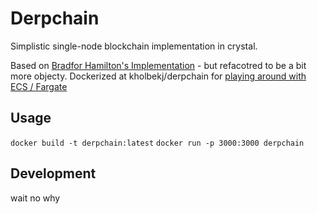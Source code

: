# Derpchain
Simplistic single-node blockchain implementation in crystal.

Based on [Bradfor Hamilton's Implementation](https://github.com/bradford-hamilton/crystal-blockchain) - but refacotred to be a bit more objecty.
Dockerized at kholbekj/derpchain for [playing around with ECS / Fargate](https://medium.com/@bradford_hamilton/deploying-containers-on-amazons-ecs-using-fargate-and-terraform-part-1-a5ab1f79cb21)

## Usage
`docker build -t derpchain:latest`
`docker run -p 3000:3000 derpchain`

## Development
wait no why
